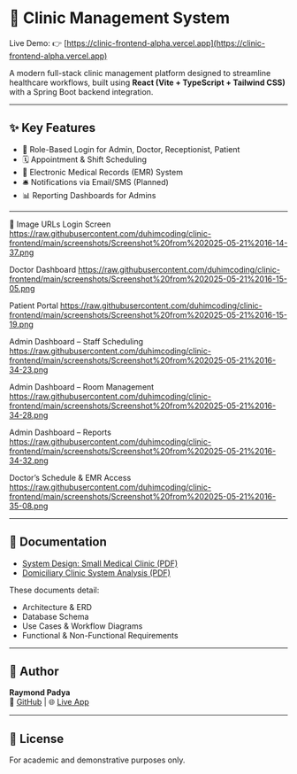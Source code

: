 # 🏥 Clinic Management System

Live Demo: 👉 [https://clinic-frontend-alpha.vercel.app](https://clinic-frontend-alpha.vercel.app)

A modern full-stack clinic management platform designed to streamline healthcare workflows, built using **React (Vite + TypeScript + Tailwind CSS)** with a Spring Boot backend integration.

---

## ✨ Key Features

- 🔐 Role-Based Login for Admin, Doctor, Receptionist, Patient
- 🗓️ Appointment & Shift Scheduling
- 🧾 Electronic Medical Records (EMR) System
- 🛎️ Notifications via Email/SMS (Planned)
- 📊 Reporting Dashboards for Admins

---
📸 Image URLs
Login Screen
https://raw.githubusercontent.com/duhimcoding/clinic-frontend/main/screenshots/Screenshot%20from%202025-05-21%2016-14-37.png

Doctor Dashboard
https://raw.githubusercontent.com/duhimcoding/clinic-frontend/main/screenshots/Screenshot%20from%202025-05-21%2016-15-05.png

Patient Portal
https://raw.githubusercontent.com/duhimcoding/clinic-frontend/main/screenshots/Screenshot%20from%202025-05-21%2016-15-19.png

Admin Dashboard – Staff Scheduling
https://raw.githubusercontent.com/duhimcoding/clinic-frontend/main/screenshots/Screenshot%20from%202025-05-21%2016-34-23.png

Admin Dashboard – Room Management
https://raw.githubusercontent.com/duhimcoding/clinic-frontend/main/screenshots/Screenshot%20from%202025-05-21%2016-34-28.png

Admin Dashboard – Reports
https://raw.githubusercontent.com/duhimcoding/clinic-frontend/main/screenshots/Screenshot%20from%202025-05-21%2016-34-32.png

Doctor’s Schedule & EMR Access
https://raw.githubusercontent.com/duhimcoding/clinic-frontend/main/screenshots/Screenshot%20from%202025-05-21%2016-35-08.png



---

## 📘 Documentation

- [System Design: Small Medical Clinic (PDF)](./documentation/SystemDesign.pdf)
- [Domiciliary Clinic System Analysis (PDF)](./documentation/DomiciliaryAnalysis.pdf)

These documents detail:
- Architecture & ERD
- Database Schema
- Use Cases & Workflow Diagrams
- Functional & Non-Functional Requirements

---

## 💼 Author

**Raymond Padya**  
🔗 [GitHub](https://github.com/duhimcoding) | 🌐 [Live App](https://clinic-frontend-alpha.vercel.app)

---

## 📄 License

For academic and demonstrative purposes only.

